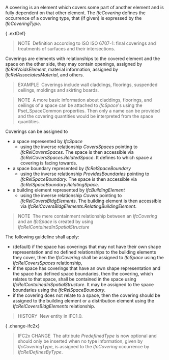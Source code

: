 ﻿A covering is an element which covers some part of another element and is fully dependent on that other element. The _IfcCovering_ defines the occurrence of a covering type, that (if given) is expressed by the _IfcCoveringType_.

{ .extDef}
> NOTE&nbsp; Definition according to ISO ISO 6707-1: final coverings and treatments of surfaces and their intersections.

Coverings are elements with relationships to the covered element and the space on the other side, they may contain openings, assigned by _IfcRelVoidsElement_, material information, assigned by _IfcRelAssociatesMaterial_, and others.

> EXAMPLE&nbsp; Coverings include wall claddings, floorings, suspended ceilings, moldings and skirting boards.

> NOTE&nbsp; A more basic information about claddings, floorings, and ceilings of a space can be attached to _IfcSpace_'s using the Pset_SpaceCommon properties. Then only a name can be provided and the covering quantities would be interpreted from the space quantities.

Coverings can be assigned to

* a space represented by _IfcSpace_ 
    * using the inverse relationship _CoversSpaces_ pointing to _IfcRelCoversSpaces_. The space is then accessible via _IfcRelCoversSpaces.RelatedSpace_. It defines to which space a covering is facing towards. 
* a space boundary represented by _IfcRelSpaceBoundary_ 
    * using the inverse relationship _ProvidesBoundaries_ pointing to _IfcRelSpaceBoundary._ The space is then accessible via _IfcRelSpaceBoundary.RelatingSpace_. 
* a building element represented by _IfcBuildingElement_ 
    * using the inverse relationship _Covers_ pointing to _IfcRelCoversBldgElements_. The building element is then accessible via _IfcRelCoversBldgElements.RelatingBuildingElement_. 

> NOTE&nbsp; The mere containment relationship between an _IfcCovering_ and an _IfcSpace_ is created by using _IfcRelContainedInSpatialStructure_

The following guideline shall apply:

* (default) if the space has coverings that may not have their own shape representation and no defined relationships to the building elements they cover, then the _IfcCovering_ shall be assigned to _IfcSpace_ using the _IfcRelCoversSpaces_ relationship,
* if the space has coverings that have an own shape representation and the space has defined space boundaries, then the covering, which relates to that space, shall be contained in the space using _IfcRelContainedInSpatialStructure_. It may be assigned to the space boundaries using the _IfcRelSpaceBoundary_.
* if the covering does not relate to a space, then the covering should be assigned to the building element or a distribution element using the _IfcRelCoversBldgElements_ relationship.

> HISTORY&nbsp; New entity in IFC1.0.

{ .change-ifc2x}
> IFC2x CHANGE&nbsp; The attribute _PredefinedType_ is now optional and should only be inserted when no type information, given by _IfcCoveringType_, is assigned to the _IfcCovering_ occurrence by _IfcRelDefinesByType_.
